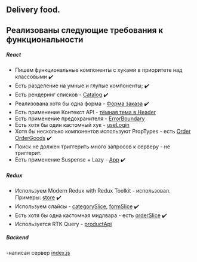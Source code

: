 ## Delivery food.

## Реализованы следующие требования к функциональности

##### React

- Пишем функциональные компоненты c хуками в приоритете над классовыми :heavy_check_mark:
- Есть разделение на умные и глупые компоненты; :heavy_check_mark:
- Есть рендеринг списков - [Catalog](https://github.com/cxvint/delivery/blob/main/src/components/Catalog/Catalog.jsx) :heavy_check_mark:
- Реализована хотя бы одна форма - [Форма заказа](https://github.com/cxvint/delivery/blob/main/src/components/ModalDelivery/ModalDelivery.jsx) :heavy_check_mark:
- Есть применение Контекст API - [тёмная тема в Header](https://github.com/cxvint/delivery/blob/main/src/components/Header/Header.jsx)
- Есть применение предохранителя - [ErrorBoundary](https://github.com/cxvint/delivery/blob/main/src/components/ErrorBoundary/ErrorBoundary.jsx)
- Есть хотя бы один кастомный хук - [useLogin](https://github.com/cxvint/delivery/blob/main/src/components/Login/useLogin.jsx)
- Хотя бы несколько компонентов используют PropTypes - есть [Order](https://github.com/cxvint/delivery/blob/main/src/components/Order/Order.jsx)
  [OrderGoods](https://github.com/cxvint/delivery/blob/main/src/components/OrderGoods/OrderGoods.jsx) :heavy_check_mark:
- Поиск не должен триггерить много запросов к серверу - не триггерит.
- Есть применение Suspense + Lazy - [App](https://github.com/cxvint/delivery/blob/main/src/App.jsx) :heavy_check_mark:

##### Redux

- Используем Modern Redux with Redux Toolkit - использовал. Примеры: [store](https://github.com/cxvint/delivery/tree/main/src/store) :heavy_check_mark:
- Используем слайсы - [categorySlice](https://github.com/cxvint/delivery/blob/main/src/store/category/categorySlice.js),
  [formSlice](https://github.com/cxvint/delivery/blob/main/src/store/form/formSlice.js) :heavy_check_mark:
- Есть хотя бы одна кастомная мидлвара - есть [orderSlice](https://github.com/cxvint/delivery/blob/main/src/store/order/orderSlice.js) :heavy_check_mark:
- Используется RTK Query - [productApi](https://github.com/cxvint/delivery/blob/main/src/store/product/productApi.js)

##### Backend
-написан сервер [index.js](https://github.com/cxvint/api_delivery/blob/main/index.js)
